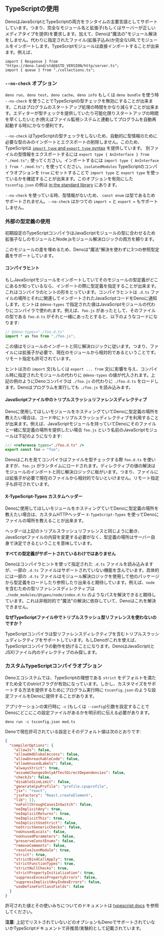 <!-- ## Using TypeScript -->
## TypeScriptの使用

<!-- TODO(lucacasonato): text on 'just import .ts' -->

<!--
Deno supports both JavaScript and TypeScript as first class languages at
runtime. This means it requires fully qualified module names, including the
extension (or a server providing the correct media type). In addition, Deno has
no "magical" module resolution. Instead, imported modules are specified as files
(including extensions) or fully qualified URL imports. Typescript modules can be
directly imported. E.g.
-->
DenoはJavaScriptとTypeScriptの両方をランタイムの主要言語としてサポートしています。つまり、完全なモジュール名と拡張子(もしくはサーバーが正しいメディアタイプを提供)を要求します。加えて、Denoは"魔法の"モジュール解決をしません。代わりに指定されたファイル(拡張子込み)か完全なURLでモジュールをインポートします。TypeScriptモジュールは直接インポートすることが出来ます。例えば、

```
import { Response } from "https://deno.land/std@$STD_VERSION/http/server.ts";
import { queue } from "./collections.ts";
```

<!-- ### `--no-check` option -->
### `--no-check` オプション

<!--
When using `deno run`, `deno test`, `deno cache`, `deno info`, or `deno bundle`
you can specify the `--no-check` flag to disable TypeScript type checking. This
can significantly reduce the time that program startup takes. This can be very
useful when type checking is provided by your editor and you want startup time
to be as fast as possible (for example when restarting the program automatically
with a file watcher).
-->
`deno run`、`deno test`、`deno cache`、`deno info` もしくは `deno bundle` を使う時 `--no-check` を使うことでTypeScriptの型チェックを無効にすることが出来ます。これはプログラムのスタートアップ処理の時間をかなり減らすことが出来ます。エディターが型チェックを提供していたり可能化限りスタートアップの時間を早くしたいとき(例えばファイル監視システムと連動してプログラムを自動再起動する時)にかなり便利です。

<!--
Because `--no-check` does not do TypeScript type checking we can not
automatically remove type only imports and exports as this would require type
information. For this purpose TypeScript provides the
[`import type` and `export type` syntax](https://www.typescriptlang.org/docs/handbook/release-notes/typescript-3-8.html#type-only-imports-and-exports).
To export a type in a different file use
`export type { AnInterface } from "./mod.ts";`. To import a type use
`import type { AnInterface } from "./mod.ts";`. You can check that you are using
`import type` and `export type` where necessary by setting the `isolatedModules`
TypeScript compiler option to `true`. You can see an example `tsconfig.json`
with this option
[in the standard library](https://github.com/denoland/deno/blob/master/std/tsconfig_test.json).
-->
`--no-check` はTypeScriptの型チェックをしないため、自動的に型情報のために必要な型のみのインポートとエクスポートの削除しません。このため、TypeScriptは [`import type` and `export type` syntax](https://www.typescriptlang.org/docs/handbook/release-notes/typescript-3-8.html#type-only-imports-and-exports) を提供しています。
別ファイルの型情報をエクスポートするには `export type { AnInterface } from "./mod.ts";` 使ってください。インポートするには `import type { AnInterface } from "./mod.ts";` を使ってください。`isolatedModules` TypeScriptのコンパイラオプションを `true` にセットすることで `import type` と `export type` を使っているかを確認することが出来ます。このオプションを有効にした `tsconfig.json` の例は [in the standard library](https://github.com/denoland/deno/blob/master/std/tsconfig_test.json) にあります。

<!--
Because there is no type information when using `--no-check`, `const enum` is
not supported because it is type-directed. `--no-check` also does not support
the legacy `import =` and `export =` syntax.
-->
`--no-check` を使っている時、型情報がないため、 `const enum` は型であるためサポートされません。`--no-check` はかつての `import =` と `export =` もサポートしません。

<!-- ### Using external type definitions -->
### 外部の型定義の使用

<!--
The out of the box TypeScript compiler though relies on both extension-less
modules and the Node.js module resolution logic to apply types to JavaScript
modules.
-->
初期設定のTypeScriptコンパイラはJavaScriptモジュールの型に合わせるため拡張子なしのモジュールとNode.jsモジュール解決ロジックの両方を頼ります。

<!--
In order to bridge this gap, Deno supports three ways of referencing type
definition files without having to resort to "magic" resolution.
-->
このモジュールの差を埋めるため、Denoは"魔法"解決を使わずに3つの参照型定義をサポートしています。

<!-- #### Compiler hint -->
#### コンパイラヒント

<!--
If you are importing a JavaScript module, and you know where the type definition
for that module is located, you can specify the type definition at import. This
takes the form of a compiler hint. Compiler hints inform Deno the location of
`.d.ts` files and the JavaScript code that is imported that they relate to. The
hint is `@deno-types` and when specified the value will be used in the compiler
instead of the JavaScript module. For example, if you had `foo.js`, but you know
that alongside of it was `foo.d.ts` which was the types for the file, the code
would look like this:
-->
もしJavaScriptモジュールをインポートしていてそのモジュールの型定義がどこにあるか知っているなら、インポートの際に型定義を指定することが出来ます。これはコンパイラのヒントの形をとっています。コンパイラヒントは `.d.ts` ファイルの場所とそれに関連してインポートされたJavaScriptコードをDenoに通知します。ヒントは `@deno-types` で指定された値はJavaScriptモジュールの代わりにコンパイラで使われます。例えば、`foo.js` があったとして、そのファイルの型である `foo.d.ts` がそれと一緒にあったとすると、以下のようなコードになります:

```ts
// @deno-types="./foo.d.ts"
import * as foo from "./foo.js";
```

<!--
The value follows the same resolution logic as importing a module, meaning the
file needs to have an extension and is relative to the current module. Remote
specifiers are also allowed.
-->
この値はモジュールのインポートと同じ解決ロジックに従います。つまり、ファイルには拡張子が必要で、現在のモジュールから相対的であるということです。リモート指定も許可されています。

<!--
The hint affects the next `import` statement (or `export ... from` statement)
where the value of the `@deno-types` will be substituted at compile time instead
of the specified module. Like in the above example, the Deno compiler will load
`./foo.d.ts` instead of `./foo.js`. Deno will still load `./foo.js` when it runs
the program.
-->
ヒントは次の `import` 文(もしくは `export ... from` 文)に影響を与え、コンパイル時に指定されたモジュールの代わりに `@deno-types` の値が代入されます。上記の例のようにDenoコンパイラは `./foo.js` の代わりに `./foo.d.ts` をロードします。Denoはプログラムを実行しても `./foo.js` を読み込みます。

<!-- #### Triple-slash reference directive in JavaScript files -->
#### JavaScriptファイル中のトリプルスラッシュリファレンスディレクティブ

<!--
If you are hosting modules which you want to be consumed by Deno, and you want
to inform Deno about the location of the type definitions, you can utilize a
triple-slash directive in the actual code. For example, if you have a JavaScript
module and you would like to provide Deno with the location of the type
definition which happens to be alongside that file, your JavaScript module named
`foo.js` might look like this:
-->
Denoに使用してほしいモジュールをホスティングていてDenoに型定義の場所を教えたい場合は、コード中にトリプルスラッシュディレクティブを利用することが出来ます。例えば、JavaScriptモジュールを持っていてDenoにそのファイルと一緒に型定義の場所を提供したい場合 `foo.js` という名前のJavaScriptモジュールは下記のようになります:

```js
/// <reference types="./foo.d.ts" />
export const foo = "foo";
```

<!--
Deno will see this, and the compiler will use `foo.d.ts` when type checking the
file, though `foo.js` will be loaded at runtime. The resolution of the value of
the directive follows the same resolution logic as importing a module, meaning
the file needs to have an extension and is relative to the current file. Remote
specifiers are also allowed.
-->
Denoはこれを見てコンパイラはファイルを型チェックする際 `foo.d.ts` を使いますが、`foo.js` がランタイムにロードされます。ディレクティブの値の解決はモジュールのインポートと同じ解決ロジックに板がいます。つまり、ファイルには拡張子が必要で現在のファイルから相対的でないといけません。リモート指定子も許可されています。

<!-- #### X-TypeScript-Types custom header -->
#### X-TypeScript-Types カスタムヘッダー

<!--
If you are hosting modules which you want to be consumed by Deno, and you want
to inform Deno the location of the type definitions, you can use a custom HTTP
header of `X-TypeScript-Types` to inform Deno of the location of that file.
-->
Denoに使用してほしいモジュールをホスティングていてDenoに型定義の場所を教えたい場合は、カスタムHTTPヘッダー `X-TypeScript-Types` を使ってDenoにファイルの場所を教えることが出来ます。

<!--
The header works in the same way as the triple-slash reference mentioned above,
it just means that the content of the JavaScript file itself does not need to be
modified, and the location of the type definitions can be determined by the
server itself.
-->
ヘッダーは上記のトリプルスラッシュリファレンスと同じように動き、JavaScriptファイルの内容を変更する必要がなく、型定義の場所はサーバー自身で決定できるということを意味しています。

<!-- **Not all type definitions are supported.** -->
**すべての型定義がサポートされているわけではありません**

<!--
Deno will use the compiler hint to load the indicated `.d.ts` files, but some
`.d.ts` files contain unsupported features. Specifically, some `.d.ts` files
expect to be able to load or reference type definitions from other packages
using the module resolution logic. For example a type reference directive to
include `node`, expecting to resolve to some path like
`./node_modules/@types/node/index.d.ts`. Since this depends on non-relative
"magical" resolution, Deno cannot resolve this.
-->
Denoはコンパイラヒントを使って指定された `.d.ts` ファイルを読み込みますが、一部の `.d.ts` ファイルはサポートされていない機能を含んでいます。具体的には一部の `.d.ts` ファイルはモジュール解決ロジックを使用して他のパッケージから型定義をロードしたり参照したり出来ると期待しています。例えば、`node` を含むための型リファレンスディレクティブは `./node_modules/@types/node/index.d.ts` のようなパスを解決できると期待しています。これは非相対的で"魔法"の解決に依存していて、Denoはこれを解決できません。

<!-- **Why not use the triple-slash type reference in TypeScript files?** -->
**なぜTypeScriptファイル中でトリプルスラッシュ型リファレンスを使わないのですか？**

<!--
The TypeScript compiler supports triple-slash directives, including a type
reference directive. If Deno used this, it would interfere with the behavior of
the TypeScript compiler. Deno only looks for the directive in JavaScript (and
JSX) files.
-->
TypeScriptコンパイラは型リファレンスディレクティブを含むトリプルスラッシュディレクティブをサポートしています。もしDenoがこれを使えば、TypeScriptコンパイラの動作を妨げることになります。DenoはJavaScript(とJSX)ファイル内のディレクティブのみ探します。

<!-- ### Custom TypeScript Compiler Options -->
### カスタムTypeScriptコンパイラオプション

<!--
In the Deno ecosystem, all strict flags are enabled in order to comply with
TypeScript's ideal of being `strict` by default. However, in order to provide a
way to support customization a configuration file such as `tsconfig.json` might
be provided to Deno on program execution.
-->
Denoエコシステムでは、TypeScriptの理想である `strict` をデフォルトを満たすため全てのstrictフラグが有効になっています。しかし、カスタマイズをサポートする方法を提供するためにプログラム実行時に `tsconfig.json` のような設定ファイルをDenoに提供することがあります。

<!--
You need to explicitly tell Deno where to look for this configuration by setting
the `-c` (or `--config`) argument when executing your application.
-->
アプリケーションの実行時に `-c` (もしくは `--config`)引数を設定することでDenoにどこにこの設定ファイルがあるかを明示的に伝える必要があります。

```shell
deno run -c tsconfig.json mod.ts
```

<!-- Following are the currently allowed settings and their default values in Deno: -->
Denoで現在許可されている設定とそのデフォルト値は次のとおりです:

```json
{
  "compilerOptions": {
    "allowJs": false,
    "allowUmdGlobalAccess": false,
    "allowUnreachableCode": false,
    "allowUnusedLabels": false,
    "alwaysStrict": true,
    "assumeChangesOnlyAffectDirectDependencies": false,
    "checkJs": false,
    "disableSizeLimit": false,
    "generateCpuProfile": "profile.cpuprofile",
    "jsx": "react",
    "jsxFactory": "React.createElement",
    "lib": [],
    "noFallthroughCasesInSwitch": false,
    "noImplicitAny": true,
    "noImplicitReturns": true,
    "noImplicitThis": true,
    "noImplicitUseStrict": false,
    "noStrictGenericChecks": false,
    "noUnusedLocals": false,
    "noUnusedParameters": false,
    "preserveConstEnums": false,
    "removeComments": false,
    "resolveJsonModule": true,
    "strict": true,
    "strictBindCallApply": true,
    "strictFunctionTypes": true,
    "strictNullChecks": true,
    "strictPropertyInitialization": true,
    "suppressExcessPropertyErrors": false,
    "suppressImplicitAnyIndexErrors": false,
    "useDefineForClassFields": false
  }
}
```

<!--
For documentation on allowed values and use cases please visit the
[typescript docs](https://www.typescriptlang.org/docs/handbook/compiler-options.html).
-->
許可された値とその使いみちについてのドキュメントは [typescript docs](https://www.typescriptlang.org/docs/handbook/compiler-options.html) を参照してください。

<!--
**Note**: Any options not listed above are either not supported by Deno or are
listed as deprecated/experimental in the TypeScript documentation.
-->
**注意**: 上記でリストされていないどのオプションもDenoでサポートされていないかTypeScriptドキュメントで非推奨/実験的として記載されています。
